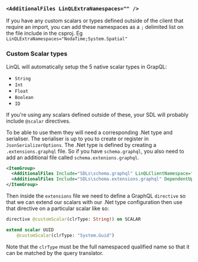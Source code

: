 ### `<AdditionalFiles LinQLExtraNamespaces="" />`
If you have any custom scalars or types defined outside of the client that require an import, you can
add these namespaces as a `;` delimited list on the file include in the csproj.  Eg `LinQLExtraNamespaces="NodaTime;System.Spatial"`

### Custom Scalar types
LinQL will automatically setup the 5 native scalar types in GrapQL:
- `String`
- `Int`
- `Float`
- `Boolean`
- `ID`

If you're using any scalars defined outside of these, your SDL will probably include `@scalar` directives.

To be able to use them they will need a corresponding .Net type and serialiser.  The serialiser is up to you
to create or register in `JsonSerializerOptions`.  The .Net type is defined by creating a `.extensions.graphql`
file.  So if you have `schema.graphql`, you also need to add an additional file called `schema.extenions.graphql`.

```xml
<ItemGroup>
  <AdditionalFiles Include="SDLs\schema.graphql" LinQLClientNamespace="GraphQLClient" />
  <AdditionalFiles Include="SDLs\schema.extensions.graphql" DependentUpon="SDLs\schema.graphql" />
</ItemGroup>
```

Then inside the `extensions` file we need to define a GraphQL `directive` so that we can extend our scalars with
our .Net type configuration then use that directive on a particular scalar like so:

```graphql
directive @customScalar(clrType: String!) on SCALAR

extend scalar UUID
    @customScalar(clrType: "System.Guid")
```

Note that the `clrType` must be the full namespaced qualified name so that it can be matched by the query translator.